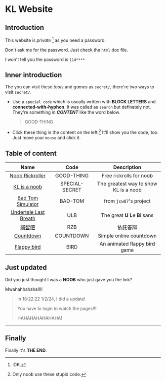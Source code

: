 # KL Website
## Introduction
This website is *private* [^WHY] as you need a password.

Don't ask me for the password. Just check the `html` doc file.

I won't tell you the password is `114****`

## Inner introduction

The you can visit these *tools* and *games* as `secret/`, there're two ways to visit `secret/`.

* Use a `special code` which is usually written with **BLOCK LETTERS** and **connected-with-hyphon**. It was called as `search` but definately not. They're something in ***CONTENT*** like the word below.
  > GOOD-THING
* Click these thing in the content on the left.[^YNOOB] It'll show you the code, too. Just move your `mouse` and click it.

## Table of content

| Name | Code | Description
| :--: | :--: | :---------:
| [Noob Rickroller](https://klpig.github.io/secrets/never_gonna_give_you_up.html) | GOOD-THING | Free rickrolls for noob
| [KL is a noob](https://klpig.github.io/secrets/secret_show.html) | SPECIAL-SECRET | The greatest way to show KL is a noob
| [Bad Tom Simulator](https://klpig.github.io/secrets/bad_tom.html) | BAD-TOM | from `jcw87`'s project
| [Undertale Last Breath](https://klpig.github.io/downloads/ulb.png) | ULB | The great **U** **L**e **B**i sans
| [弱智吧](https://klpig.github.io/secrets/rzb.html) | RZB | 依託答辯
| [Countdown](https://klpig.github.io/secrets/countdown.html) | COUNTDOWN | Simple online countdown
| [Flappy bird](https://klpig.github.io/secrets/flappy_bird/) | BIRD | An animated flappy bird game

## Just updated

Did you just thought I was a **NOOB** who just gave you the link?

Mwahahhahaha!!!!

> In 18\:22\:22 1/2/24, I did a update!
>
> You have to login to watch the pages!!!
>
> HAHAHAHAHAHAHA!

***

## Finally

Finally it's **THE END**.

[^WHY]: IDK.
[^YNOOB]: Only noob use these stupid code.
